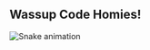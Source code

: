 ## Wassup Code Homies!

  
![Snake animation](https://github.com/LuigiGF/LuigiGF/blob/output/github-contribution-grid-snake.svg)
